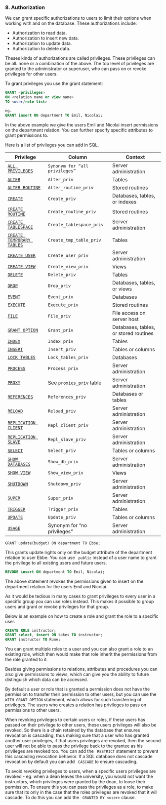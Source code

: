 ### 8. Authorization

We can grant specific authorizations to users to limit their options when working with and on the database. These authorizations include:

- Authorization to read data.
- Authorization to insert new data.
- Authorization to update data.
- Authorization to delete data.

Theses kinds of authorizations are called privileges. These privileges can be all. none or a combination of the above. The top level of privileges are granted to the administrator or superuser, who can pass on or revoke privileges for other users.

To grant privileges you use the grant statement:

```sql
GRANT <privileges>
ON <relation name or view name>
TO <user/role list>

eg.
GRANT insert ON department TO Emil, Nicolai;
```

In the above example we give the users Emil and Nicolai insert permissions on the department relation. You can further specify specific attributes to grant permissions to.

Here is a list of privileges you can add in SQL.

| Privilege                                | Column                         | Context                               |
| ---------------------------------------- | ------------------------------ | ------------------------------------- |
| [`ALL PRIVILEGES`](https://dev.mysql.com/doc/refman/5.5/en/privileges-provided.html#priv_all) | `Synonym for “all privileges”` | Server administration                 |
| [`ALTER`](https://dev.mysql.com/doc/refman/5.5/en/privileges-provided.html#priv_alter) | `Alter_priv`                   | Tables                                |
| [`ALTER ROUTINE`](https://dev.mysql.com/doc/refman/5.5/en/privileges-provided.html#priv_alter-routine) | `Alter_routine_priv`           | Stored routines                       |
| [`CREATE`](https://dev.mysql.com/doc/refman/5.5/en/privileges-provided.html#priv_create) | `Create_priv`                  | Databases, tables, or indexes         |
| [`CREATE ROUTINE`](https://dev.mysql.com/doc/refman/5.5/en/privileges-provided.html#priv_create-routine) | `Create_routine_priv`          | Stored routines                       |
| [`CREATE TABLESPACE`](https://dev.mysql.com/doc/refman/5.5/en/privileges-provided.html#priv_create-tablespace) | `Create_tablespace_priv`       | Server administration                 |
| [`CREATE TEMPORARY TABLES`](https://dev.mysql.com/doc/refman/5.5/en/privileges-provided.html#priv_create-temporary-tables) | `Create_tmp_table_priv`        | Tables                                |
| [`CREATE USER`](https://dev.mysql.com/doc/refman/5.5/en/privileges-provided.html#priv_create-user) | `Create_user_priv`             | Server administration                 |
| [`CREATE VIEW`](https://dev.mysql.com/doc/refman/5.5/en/privileges-provided.html#priv_create-view) | `Create_view_priv`             | Views                                 |
| [`DELETE`](https://dev.mysql.com/doc/refman/5.5/en/privileges-provided.html#priv_delete) | `Delete_priv`                  | Tables                                |
| [`DROP`](https://dev.mysql.com/doc/refman/5.5/en/privileges-provided.html#priv_drop) | `Drop_priv`                    | Databases, tables, or views           |
| [`EVENT`](https://dev.mysql.com/doc/refman/5.5/en/privileges-provided.html#priv_event) | `Event_priv`                   | Databases                             |
| [`EXECUTE`](https://dev.mysql.com/doc/refman/5.5/en/privileges-provided.html#priv_execute) | `Execute_priv`                 | Stored routines                       |
| [`FILE`](https://dev.mysql.com/doc/refman/5.5/en/privileges-provided.html#priv_file) | `File_priv`                    | File access on server host            |
| [`GRANT OPTION`](https://dev.mysql.com/doc/refman/5.5/en/privileges-provided.html#priv_grant-option) | `Grant_priv`                   | Databases, tables, or stored routines |
| [`INDEX`](https://dev.mysql.com/doc/refman/5.5/en/privileges-provided.html#priv_index) | `Index_priv`                   | Tables                                |
| [`INSERT`](https://dev.mysql.com/doc/refman/5.5/en/privileges-provided.html#priv_insert) | `Insert_priv`                  | Tables or columns                     |
| [`LOCK TABLES`](https://dev.mysql.com/doc/refman/5.5/en/privileges-provided.html#priv_lock-tables) | `Lock_tables_priv`             | Databases                             |
| [`PROCESS`](https://dev.mysql.com/doc/refman/5.5/en/privileges-provided.html#priv_process) | `Process_priv`                 | Server administration                 |
| [`PROXY`](https://dev.mysql.com/doc/refman/5.5/en/privileges-provided.html#priv_proxy) | See `proxies_priv` table       | Server administration                 |
| [`REFERENCES`](https://dev.mysql.com/doc/refman/5.5/en/privileges-provided.html#priv_references) | `References_priv`              | Databases or tables                   |
| [`RELOAD`](https://dev.mysql.com/doc/refman/5.5/en/privileges-provided.html#priv_reload) | `Reload_priv`                  | Server administration                 |
| [`REPLICATION CLIENT`](https://dev.mysql.com/doc/refman/5.5/en/privileges-provided.html#priv_replication-client) | `Repl_client_priv`             | Server administration                 |
| [`REPLICATION SLAVE`](https://dev.mysql.com/doc/refman/5.5/en/privileges-provided.html#priv_replication-slave) | `Repl_slave_priv`              | Server administration                 |
| [`SELECT`](https://dev.mysql.com/doc/refman/5.5/en/privileges-provided.html#priv_select) | `Select_priv`                  | Tables or columns                     |
| [`SHOW DATABASES`](https://dev.mysql.com/doc/refman/5.5/en/privileges-provided.html#priv_show-databases) | `Show_db_priv`                 | Server administration                 |
| [`SHOW VIEW`](https://dev.mysql.com/doc/refman/5.5/en/privileges-provided.html#priv_show-view) | `Show_view_priv`               | Views                                 |
| [`SHUTDOWN`](https://dev.mysql.com/doc/refman/5.5/en/privileges-provided.html#priv_shutdown) | `Shutdown_priv`                | Server administration                 |
| [`SUPER`](https://dev.mysql.com/doc/refman/5.5/en/privileges-provided.html#priv_super) | `Super_priv`                   | Server administration                 |
| [`TRIGGER`](https://dev.mysql.com/doc/refman/5.5/en/privileges-provided.html#priv_trigger) | `Trigger_priv`                 | Tables                                |
| [`UPDATE`](https://dev.mysql.com/doc/refman/5.5/en/privileges-provided.html#priv_update) | `Update_priv`                  | Tables or columns                     |
| [`USAGE`](https://dev.mysql.com/doc/refman/5.5/en/privileges-provided.html#priv_usage) | Synonym for “no privileges”    | Server administration                 |

``` ONsql
GRANT update(budget) ON department TO Ebbe;
```

This grants update rights only on the budget attribute of the department relation to user Ebbe. You can use ``` public``` instead of a user name to grant the privilege to all existing users and future users.

```sql 
REVOKE insert ON department TO Emil, Nicolai;
```

The above statement revokes the permissions given to insert on the department relation for the users Emil and Nicolai.

As it would be tedious in many cases to grant privileges to every user in a specific group you can use roles instead. This makes it possible to group users and grant or revoke privileges for that group.

Below is an example on how to create a role and grant the role to a specific user.

```sql
CREATE ROLE instructor;
GRANT select, insert ON takes TO instructor;
GRANT instructor TO Rune;
```

You can grant multiple roles to a user and you can also grant a role to an existing role, which then would make that role inherit the permissions from the role granted to it.

Besides giving permissions to relations, attributes and procedures you can also give permissions to views, which can give you the ability to future distinguish which data can be accessed.

By default a user or role that is granted a permission does not have the permission to transfer their permission to other users, but you can use the ``` WITH GRANT OPTION``` statement, which allows for such transferring of privileges. The users who creates a relation has privileges to pass on permissions to other users.

When revoking privileges to certain users or roles, if these users has passed on their privilege to other users, these users privileges will also be revoked. So there is a chain retained by the database that ensures revocation is cascading, thus making sure that a user who has granted another user privileges, if that users privileges are revoked, then the second user will not be able to pass the privilege back to the grantee as his privileges are revoked too. You can add the ``` RESTRICT``` statement to prevent this cascading revocation behavior. If a SQL database does not cascade revocation by default you can add ``` CASCADE``` to ensure cascading.

To avoid revoking privileges to users, when a specific users privileges are revoked - eg. when a dean leaves the university, you would not want the instructors, which privileges were granted by the dean, to loose their permission. To ensure this you can pass the privileges as a role, to make sure that its only in the case that the roles privileges are revoked that it will cascade. To do this you can add the ``` GRANTED BY <user>``` clause.